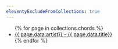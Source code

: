 ```yaml
---
eleventyExcludeFromCollections: true
---
```



<script src="/js/index.js"></script>

<ul>
{% for page in collections.chords %}
<li>
    <a href="{{ page.url }}">{{ page.data.artist}} - {{ page.data.title}}</a>
</li>
{% endfor %}
</ul>